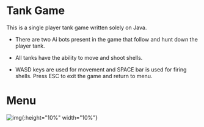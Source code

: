 # Tank Game 

This is a single player tank game written solely on Java.

* There are two Ai bots present in the game that follow and hunt down the player tank. 

* All tanks have the ability to move and shoot shells. 

* WASD keys are used for movement and SPACE bar is used for firing shells. Press ESC to exit the game and return to menu. 


# Menu 

![img](https://github.com/rimanov/TankGame/blob/main/resources/menu.png?raw=true){:height="10%" width="10%"}
